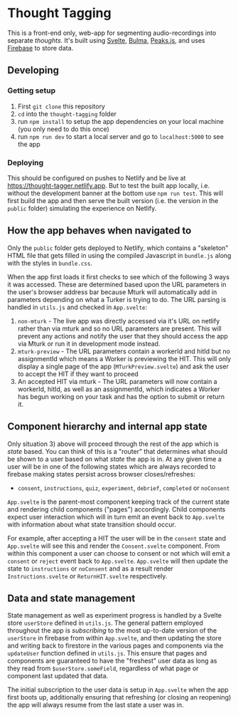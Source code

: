 # Thought Tagging

This is a front-end only, web-app for segmenting audio-recordings into separate *thoughts*. It's built using [Svelte](https://svelte.dev/), [Bulma](https://bulma.io/documentation/), [Peaks.js](https://github.com/bbc/peaks.js), and uses [Firebase](https://firebase.google.com/) to store data.

## Developing  

### Getting setup

1. First `git clone` this repository
2. `cd` into the `thought-tagging` folder
3. run `npm install` to setup the app dependencies on your local machine (you only need to do this once)
4. run `npm run dev` to start a local server and go to `localhost:5000` to see the app

### Deploying

This should be configured on pushes to Netlify and be live at https://thought-tagger.netlify.app.
But to test the built app locally, i.e. without the development banner at the bottom use `npm run test`. This will first build the app and then serve the built version (i.e. the version in the `public` folder) simulating the experience on Netlify. 

## How the app behaves when navigated to 

Only the `public` folder gets deployed to Netlify, which contains a "skeleton" HTML file that gets filled in using the compiled Javascript in `bundle.js` along with the styles in `bundle.css`. 

When the app first loads it first checks to see which of the following 3 ways it was accessed. These are determined based upon the URL parameters in the user's browser address bar because Mturk will automatically add in parameters depending on what a Turker is trying to do. The URL parsing is handled in `utils.js` and checked in `App.svelte`: 
1. `non-mturk` - The live app was directly accessed via it's URL on netlify rather than via mturk and so no URL parameters are present. This will prevent any actions and notify the user that they should access the app via Mturk or run it in development mode instead.
2. `mturk-preview` - The URL parameters contain a workerId and hitId but no assignmentId which means a Worker is previewing the HIT. This will only display a single page of the app (`MTurkPreview.svelte`) and ask the user to accept the HIT if they want to proceed
3. An accepted HIT via mturk - The URL parameters will now contain a workerId, hitId, as well as an assignmentId, which indicates a Worker has begun working on your task and has the option to submit or return it.

## Component hierarchy and internal app state

Only situation 3) above will proceed through the rest of the app which is *state* based. You can think of this is a "router" that determines what should be shown to a user based on what *state* the app is in. At any given time a user will be in one of the following states which are always recorded to firebase making states persist across browser closes/refreshes:
- `consent`, `instructions`, `quiz`, `experiment`, `debrief`, `completed` or `noConsent` 

`App.svelte` is the parent-most component keeping track of the current state and rendering child components ("pages") accordingly. Child components expect user interaction which will in turn emit an event back to `App.svelte` with information about what state transition should occur. 

For example, after accepting a HIT the user will be in the `consent` state and `App.svelte` will see this and render the `Consent.svelte` component. From within this component a user can choose to consent or not which will emit a `consent` or `reject` event back to `App.svelte`. `App.svelte` will then update the state to `instructions` or `noConsent` and as a result render `Instructions.svelte` or `ReturnHIT.svelte` respectively. 

## Data and state management
State management as well as experiment progress is handled by a Svelte store `userStore` defined in `utils.js`. The general pattern employed throughout the app is *subscribing* to the most up-to-date version of the `userStore` in firebase from within `App.svelte`, and then updating the store and writing back to firestore in the various pages and components via the `updateUser` function defined in `utils.js`. This ensure that pages and components are guaranteed to have the "freshest" user data  as long as they read from `$userStore.someField`, regardless of what page or component last updated that data. 

The initial subscription to the user data is setup in `App.svelte` when the app first boots up, additionally ensuring that refreshing (or closing an reopening) the app will always resume from the last state a user was in.